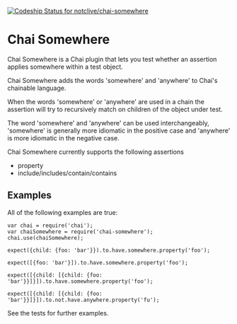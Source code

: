 [ ![Codeship Status for notclive/chai-somewhere](https://codeship.com/projects/ff186ed0-4533-0133-726f-063293e04e74/status?branch=master)](https://codeship.com/projects/104634)

# Chai Somewhere

Chai Somewhere is a Chai plugin that lets you test whether an assertion applies somewhere within a test object.

Chai Somewhere adds the words 'somewhere' and 'anywhere' to Chai's chainable language.

When the words 'somewhere' or 'anywhere' are used in a chain the assertion will try to recursively match on children of the object under test.

The word 'somewhere' and 'anywhere' can be used interchangeably, 'somewhere' is generally more idiomatic in the positive case and 'anywhere' is more idiomatic in the negative case. 

Chai Somewhere currently supports the following assertions

* property
* include/includes/contain/contains

## Examples

All of the following examples are true:

    var chai = require('chai');
    var chaiSomewhere = require('chai-somewhere');
    chai.use(chaiSomewhere);

    expect({child: {foo: 'bar'}}).to.have.somewhere.property('foo');

    expect([{foo: 'bar'}]).to.have.somewhere.property('foo');

    expect([{child: [{child: {foo: 'bar'}}]}]).to.have.somewhere.property('foo');

    expect([{child: [{child: {foo: 'bar'}}]}]).to.not.have.anywhere.property('fu');

See the tests for further examples.